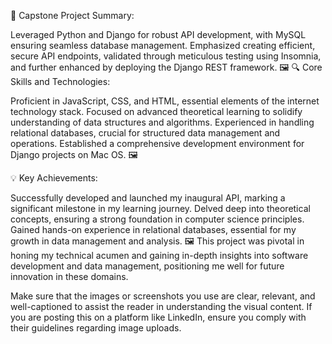 🚀 Capstone Project Summary:

Leveraged Python and Django for robust API development, with MySQL ensuring seamless database management. Emphasized creating efficient, secure API endpoints, validated through meticulous testing using Insomnia, and further enhanced by deploying the Django REST framework.
🖼️ 
🔍 Core Skills and Technologies:

Proficient in JavaScript, CSS, and HTML, essential elements of the internet technology stack.
Focused on advanced theoretical learning to solidify understanding of data structures and algorithms.
Experienced in handling relational databases, crucial for structured data management and operations.
Established a comprehensive development environment for Django projects on Mac OS.
🖼️ 

💡 Key Achievements:

Successfully developed and launched my inaugural API, marking a significant milestone in my learning journey.
Delved deep into theoretical concepts, ensuring a strong foundation in computer science principles.
Gained hands-on experience in relational databases, essential for my growth in data management and analysis.
🖼️ 
This project was pivotal in honing my technical acumen and gaining in-depth insights into software development and data management, positioning me well for future innovation in these domains.

Make sure that the images or screenshots you use are clear, relevant, and well-captioned to assist the reader in understanding the visual content. If you are posting this on a platform like LinkedIn, ensure you comply with their guidelines regarding image uploads.
